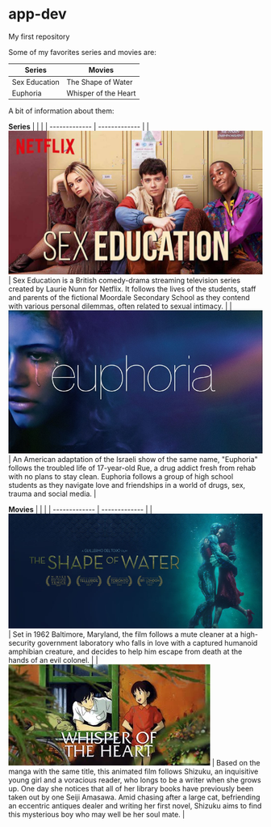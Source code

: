 # app-dev
My first repository

Some of my favorites series and movies are:

|  **Series**   |  **Movies**   |
| ------------- | ------------- |
| Sex Education | The Shape of Water  |
| Euphoria  | Whisper of the Heart  |

A bit of information about them:

**Series**
|               |     |
| ------------- | ------------- |
| ![SexEd!](/assets/css/sexed.jpg "SexEd") | Sex Education is a British comedy-drama streaming television series created by Laurie Nunn for Netflix. It follows the lives of the students, staff and parents of the fictional Moordale Secondary School as they contend with various personal dilemmas, often related to sexual intimacy.  |
| ![Euphoria!](/assets/css/eup.jpg "Euphoria")  | An American adaptation of the Israeli show of the same name, "Euphoria" follows the troubled life of 17-year-old Rue, a drug addict fresh from rehab with no plans to stay clean. Euphoria follows a group of high school students as they navigate love and friendships in a world of drugs, sex, trauma and social media. |

**Movies**
|               |               |
| ------------- | ------------- |
| ![Shape!](/assets/css/shape.jpg "Shapeow")| Set in 1962 Baltimore, Maryland, the film follows a mute cleaner at a high-security government laboratory who falls in love with a captured humanoid amphibian creature, and decides to help him escape from death at the hands of an evil colonel.  |
| ![Whisper!](/assets/css/12.jpg "WOTH")  | Based on the manga with the same title, this animated film follows Shizuku, an inquisitive young girl and a voracious reader, who longs to be a writer when she grows up. One day she notices that all of her library books have previously been taken out by one Seiji Amasawa. Amid chasing after a large cat, befriending an eccentric antiques dealer and writing her first novel, Shizuku aims to find this mysterious boy who may well be her soul mate.  |
